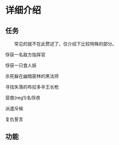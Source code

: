 # 详细介绍

## 任务

　　常见的就不在此赘述了，仅介绍下比较特殊的部分。

俘获一名敌方指挥官

俘获一只食人妖

杀死躲在幽暗密林的黑法师

寻找失落的布拉多辛王长枪

营救{reg1}名俘虏

派遣斥候

复仇誓言

## 功能
